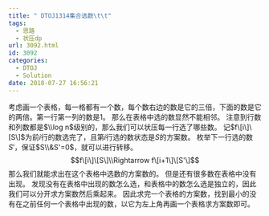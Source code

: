 ```yaml
---
title: " DTOJ1314集合选数\t\t"
tags:
  - 思路
  - 状压dp
url: 3092.html
id: 3092
categories:
  - DTOJ
  - Solution
date: 2018-07-27 16:56:21
---
```


考虑画一个表格，每一格都有一个数，每个数右边的数是它的三倍，下面的数是它的两倍。第一行第一列的数是$1$。 那么在表格中选的数显然不能相邻。 注意到行数和列数都是$\\log n$级别的，那么我们可以状压每一行选了哪些数。 记$f\[i\]\[S\]$为前$i$行的数选完了，且第$i$行选的数状态是$S$的方案数。 枚举下一行选的数$S'$，保证$S\\&S'=0$，就可以进行转移。 $$f\[i\]\[S\]\\Rightarrow f\[i+1\]\[S'\]$$ 那么我们就能求出在这个表格中选数的方案数的。 但是还有很多数在表格中没有出现。 发现没有在表格中出现的数怎么选，和表格中的数怎么选是独立的，因此我们可以分开求方案数然后乘起来。 因此求完一个表格的方案数，找到最小的没有在之前任何一个表格中出现的数，以它为左上角再画一个表格求方案数即可。